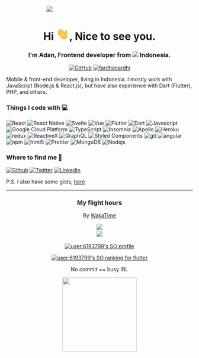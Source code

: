 <p align="center"><img src="https://media.tenor.com/images/49e8bbc5b4245a62076c898a713e8a28/tenor.gif" width="150" style="margin-right:100" />                    </p>
<h1 align="center">Hi <img src="https://raw.githubusercontent.com/ABSphreak/ABSphreak/master/gifs/Hi.gif" width="35" />, Nice to see you.</h1>
<h3 align="center">I'm Adan, Frontend developer from <img src="https://hatscripts.github.io/circle-flags/flags/id.svg" width="18"> <b>Indonesia</b>.</h3>
<p align="center"> <a href="https://github.com/fardhanardhi"><img alt="GitHub" src="https://img.shields.io/badge/dynamic/json?logo=github&label=Followers&labelColor=282c34&color=181717&query=%24.data.totalSubs&url=https%3A%2F%2Fapi.spencerwoo.com%2Fsubstats%2F%3Fsource%3Dgithub%26queryKey%3Dfardhanardhi&longCache=true"/></a> <a href="https://github.com/fardhanardhi"><img src="https://komarev.com/ghpvc/?username=fardhanardhi&label=Visitors" alt="fardhanardhi" /></a> </p>

Mobile & front-end developer, living in Indonesia. I mostly work with JavaScript (Node.js & React.js), but have also experience with Dart (Flutter), PHP, and others.

<h3>Things I code with 💻</h3>
<p>
  <img alt="React" src="https://img.shields.io/badge/-React-45b8d8?style=flat-square&logo=react&logoColor=white" />
  <img alt="React Native" src="https://img.shields.io/badge/React_Native-20232A?style=flat-square&logo=react&logoColor=white" />
  <img alt="Svelte" src="https://img.shields.io/badge/-Svelte-4A4A55?style=flat-square&logo=svelte&logoColor=white" />
  <img alt="Vue" src="https://img.shields.io/badge/Vue.js-35495E?style=flat-square&logo=vue.js&logoColor=white" />
  <img alt="Flutter" src="https://img.shields.io/badge/-Flutter-02569B?style=flat-square&logo=flutter&logoColor=white" />
  <img alt="Dart" src="https://img.shields.io/badge/-Dart-0175C2?style=flat-square&logo=dart&logoColor=white" />
  <img alt="Javascript" src="https://img.shields.io/badge/-JavaScript-F7DF1E?style=flat-square&logo=javascript&logoColor=white" />
  <img alt="Google Cloud Platform" src="https://img.shields.io/badge/-Google_Cloud_Platform-1a73e8?style=flat-square&logo=google-cloud&logoColor=white" />
  <img alt="TypeScript" src="https://img.shields.io/badge/-TypeScript-007ACC?style=flat-square&logo=typescript&logoColor=white" />
  <img alt="Insomnia" src="https://img.shields.io/badge/-Insomnia-5849BE?style=flat-square&logo=insomnia&logoColor=white" />
  <img alt="Apollo" src="https://img.shields.io/badge/-Apollo%20GraphQL-311C87?style=flat-square&logo=apollo-graphql&logoColor=white" />
  <img alt="Heroku" src="https://img.shields.io/badge/-Heroku-430098?style=flat-square&logo=heroku&logoColor=white" />
  <img alt="redux" src="https://img.shields.io/badge/-Redux-764ABC?style=flat-square&logo=redux&logoColor=white" />
  <img alt="ReactiveX" src="https://img.shields.io/badge/-RxJs-B7178C?style=flat-square&logo=reactivex&logoColor=white" />
  <img alt="GraphQL" src="https://img.shields.io/badge/-GraphQL-E10098?style=flat-square&logo=graphql&logoColor=white" />
  <img alt="Styled Components" src="https://img.shields.io/badge/-Styled_Components-db7092?style=flat-square&logo=styled-components&logoColor=white" />
  <img alt="git" src="https://img.shields.io/badge/-Git-F05032?style=flat-square&logo=git&logoColor=white" />
  <img alt="angular" src="https://img.shields.io/badge/-Angular-DD0031?style=flat-square&logo=angular&logoColor=white" />
  <img alt="npm" src="https://img.shields.io/badge/-NPM-CB3837?style=flat-square&logo=npm&logoColor=white" />
  <img alt="html5" src="https://img.shields.io/badge/-HTML5-E34F26?style=flat-square&logo=html5&logoColor=white" />
  <img alt="Prettier" src="https://img.shields.io/badge/-Prettier-F7B93E?style=flat-square&logo=prettier&logoColor=white" />
  <img alt="MongoDB" src="https://img.shields.io/badge/-MongoDB-13aa52?style=flat-square&logo=mongodb&logoColor=white" />
  <img alt="Nodejs" src="https://img.shields.io/badge/-Nodejs-43853d?style=flat-square&logo=Node.js&logoColor=white" />
</p>

<h3>Where to find me 🤙</h3>
<p><a href="https://github.com/fardhanardhi" target="_blank"><img alt="Github" src="https://img.shields.io/badge/GitHub-%2312100E.svg?&style=for-the-badge&logo=Github&logoColor=white" /></a> <a href="https://twitter.com/fardhanardhi" target="_blank"><img alt="Twitter" src="https://img.shields.io/badge/twitter-%231DA1F2.svg?&style=for-the-badge&logo=twitter&logoColor=white" /></a> <a href="https://www.linkedin.com/in/fardhanardhi" target="_blank"><img alt="LinkedIn" src="https://img.shields.io/badge/linkedin-%230077B5.svg?&style=for-the-badge&logo=linkedin&logoColor=white" /></a></p>
<p>
  P.S. I also have some gists, <a href="https://gist.github.com/fardhanardhi" target="_blank">here</a> 
</p>
<hr>
<h3 align="center">My flight hours</h3>
<p align="center">By <a href="https://wakatime.com">WakaTime</a></p>
<p align="center">
<!--   <a href="https://github.com/anuraghazra/github-readme-stats">
    <img src="https://github-readme-stats.vercel.app/api?username=fardhanardhi&show_icons=true&bg_color=0d1117&text_color=FFF&border_color=444" height="165">
  </a> -->
  <a href="https://github.com/anuraghazra/github-readme-stats">
    <img src="https://github-readme-stats.vercel.app/api/wakatime?username=fardhanardhi&bg_color=ffffff00&text_color=dedeff&border_color=fff&langs_count=3&hide_title=true">
  </a>
  <br>
  <a href="https://github.com/anuraghazra/github-readme-stats">
    <img src="https://github-readme-stats.vercel.app/api/wakatime?username=fardhanardhi&bg_color=ffffff00&text_color=dedeff&border_color=fff&layout=compact&custom_title=%20Languages%20that%20I've%20ever%20touched">
  </a>
  <br>
<!--   <a href="https://github.com/Ashutosh00710/github-readme-activity-graph">
    <img src="https://activity-graph.herokuapp.com/graph?username=fardhanardhi&theme=react-dark&hide_border=true">
  </a> -->
</p>

<p align="center">
  <a href="https://stackoverflow.com/users/6193799/adan">
    <img src="https://stackoverflow-readme-profile.johannchopin.fr/profile/6193799?theme=cobalt&website=true&location=true" alt="user:6193799's SO profile">
  </a>
</p>

<p align="center">
  <a href="https://stackoverflow.com/users/6193799/adan">
    <img src="https://stackoverflow-readme-profile.johannchopin.fr/tags-league-ranking/flutter/6193799?theme=cobalt" alt="user:6193799's SO ranking for flutter">
  </a>
</p>

<p align="center">No commit == busy IRL</p>

<p align='center'>
<img src="https://media.giphy.com/media/TEnXkcsHrP4YedChhA/giphy.gif" width="200" height="200" frameBorder="0" class="giphy-embed" allowFullScreen></img></p>
